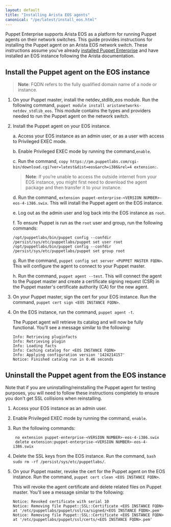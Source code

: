 ```yaml
---
layout: default
title: "Installing Arista EOS agents"
canonical: "/pe/latest/install_eos.html"
---
```


Puppet Enterprise supports Arista EOS as a platform for running Puppet agents on their network switches. This guide provides instructions for installing the Puppet agent on an Arista EOS network switch. These instructions assume you've already [installed Puppet Enterprise](./install_basic.html) and have installed an EOS instance following the Arista documentation.


## Install the Puppet agent on the EOS instance

>**Note**: FQDN refers to the fully qualified domain name of a node or instance.

1. On your Puppet master, install the netdev_stdlib_eos module. Run the following command, `puppet module install aristanetworks-netdev_stdlib_eos`. This module contains the types and providers needed to run the Puppet agent on the network switch.

2. Install the Puppet agent on your EOS instance.

   a. Access your EOS instance as an admin user, or as a user with access to Privileged EXEC mode.

   b. Enable Privileged EXEC mode by running the command,`enable`.

   c. Run the command, `copy https://pm.puppetlabs.com/cgi-bin/download.cgi?ver=latest&dist=eos&arch=i386&rel=4 extension:`.

   > **Note**: If you’re unable to access the outside internet from your EOS instance, you might first need to download the agent package and then transfer it to your instance.

   d. Run the command, `extension puppet-enterprise-<VERSION NUMBER>-eos-4-i386.swix`. This will install the Puppet agent on the EOS instance.
   
   e. Log out as the admin user and log back into the EOS instance as `root`.
   
   f. To ensure Puppet is run as the `root` user and group, run the following commands:
   
   ~~~
   /opt/puppetlabs/bin/puppet config --confdir /persist/sys/etc/puppetlabs/puppet set user root
   /opt/puppetlabs/bin/puppet config --confdir /persist/sys/etc/puppetlabs/puppet set group root 
   ~~~

   g. Run the command, `puppet config set server <PUPPET MASTER FQDN>`. This will configure the agent to connect to your Puppet master.

   h. Run the command,  `puppet agent --test`. This will connect the agent to the Puppet master and create a certificate signing request (CSR) in the Puppet master's certificate authority (CA) for the new agent.

3. On your Puppet master, sign the cert for your EOS instance. Run the command, `puppet cert sign <EOS INSTANCE FQDN>`.

4. On the EOS instance, run the command, `puppet agent -t`.

   The Puppet agent will retrieve its catalog and will now be fully functional. You'll see a message similar to the following:

       Info: Retrieving pluginfacts
       Info: Retrieving plugin
       Info: Loading facts
       Info: Caching catalog for <EOS INSTANCE FQDN>
       Info: Applying configuration version '1424214157'
       Notice: Finished catalog run in 0.46 seconds

## Uninstall the Puppet agent from the EOS instance

Note that if you are uninstalling/reinstalling the Puppet agent for testing purposes, you will need to follow these instructions completely to ensure you don't get SSL collisions when reinstalling.

1. Access your EOS instance as an admin user.
2. Enable Privileged EXEC mode by running the command, `enable`.
3. Run the following commands:

        no extension puppet-enterprise-<VERSION NUMBER>-eos-4-i386.swix
        delete extension:puppet-enterprise-<VERSION NUMBER>-eos-4-i386.swix

4. Delete the SSL keys from the EOS instance. Run the command, `bash sudo rm -rf /persist/sys/etc/puppetlabs/`.
5. On your Puppet master, revoke the cert for the Puppet agent on the EOS instance. Run the command, `puppet cert clean <EOS INSTANCE FQDN>`.

   This will revoke the agent certificate and delete related files on Puppet master. You'll see a message similar to the following:

       Notice: Revoked certificate with serial 10
       Notice: Removing file Puppet::SSL::Certificate <EOS INSTANCE FQDN> at '/etc/puppetlabs/puppet/ssl/ca/signed/<EOS INSTANCE FQDN>.pem'
       Notice: Removing file Puppet::SSL::Certificate <EOS INSTANCE FQDN> at '/etc/puppetlabs/puppet/ssl/certs/<EOS INSTANCE FQDN>.pem'
